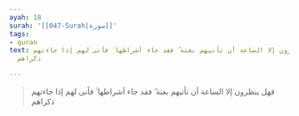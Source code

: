 ```yaml
---
ayah: 18
surah: '[[047-Surah|سورة]]'
tags:
- quran
text: فهل ينظرون إلا الساعة أن تأتيهم بغتة ۖ فقد جاء أشراطها ۚ فأنى لهم إذا جاءتهم
  ذكراهم

---
```

> فهل ينظرون إلا الساعة أن تأتيهم بغتة ۖ فقد جاء أشراطها ۚ فأنى لهم إذا جاءتهم ذكراهم

